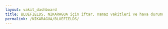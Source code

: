 ```yaml
---
layout: vakit_dashboard
title: BLUEFIELDS, NIKARAGUA için iftar, namaz vakitleri ve hava durumu - ilçe/eyalet seç
permalink: /NIKARAGUA/BLUEFIELDS/
---
```


<script type="text/javascript">
  var GLOBAL_COUNTRY = 'NIKARAGUA';
  var GLOBAL_CITY = 'BLUEFIELDS';
  var GLOBAL_STATE = '';
  var lat = 72;
  var lon = 21;
</script>
